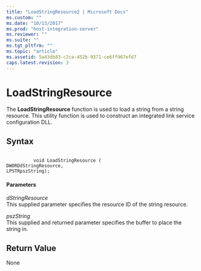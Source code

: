 ```yaml
---
title: "LoadStringResource2 | Microsoft Docs"
ms.custom: ""
ms.date: "10/13/2017"
ms.prod: "host-integration-server"
ms.reviewer: ""
ms.suite: ""
ms.tgt_pltfrm: ""
ms.topic: "article"
ms.assetid: 5a43db83-c2ca-452b-9371-ce6ff967efd7
caps.latest.revision: 3
---
```

# LoadStringResource
The **LoadStringResource** function is used to load a string from a string resource. This utility function is used to construct an integrated link service configuration DLL.  
  
## Syntax  
  
```  
  
          void LoadStringResource (   
DWORDdStringResource,  
LPSTRpszString);  
```  
  
#### Parameters  
 *dStringResource*  
 This supplied parameter specifies the resource ID of the string resource.  
  
 *pszString*  
 This supplied and returned parameter specifies the buffer to place the string in.  
  
## Return Value  
 None
